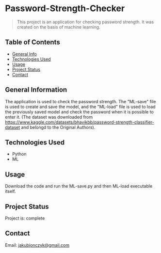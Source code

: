 # Password-Strength-Checker
> This project is an application for checking password strength. It was created on the basis of machine learning.

## Table of Contents
* [General Info](#general-information)
* [Technologies Used](#technologies-used)
* [Usage](#usage)
* [Project Status](#project-status)
* [Contact](#contact)

## General Information
The application is used to check the password strength. The "ML-save" file is used to create and save the model, and the "ML-load" file is used to load the previously saved model and check the password when it is possible to enter it. (The dataset was downloaded from https://www.kaggle.com/datasets/bhavikbb/password-strength-classifier-dataset and belongd to the Original Authors).

## Technologies Used
- Python
- ML

## Usage

Download the code and run the ML-save.py and then ML-load executable itself.

## Project Status
Project is: complete

## Contact
Email: jakubjonczyk@gmail.com
